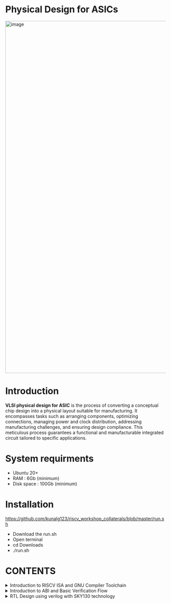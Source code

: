 # Physical Design for ASICs

<img width="1100" alt="image" src="https://github.com/vandhana01/pes_asic_class/assets/142392052/2e4c7a2d-b188-403d-9482-a8efac7ceada">



# Introduction
**VLSI physical design for ASIC** is the process of converting a conceptual chip design into a physical layout suitable for manufacturing. It encompasses tasks such as arranging components, optimizing connections, managing power and clock distribution, addressing manufacturing challenges, and ensuring design compliance. This meticulous process guarantees a functional and manufacturable integrated circuit tailored to specific applications.

# System requirments
- Ubuntu 20+
- RAM : 6Gb (minimum)
- Disk space : 100Gb (minimum)
  
# Installation
https://github.com/kunalg123/riscv_workshop_collaterals/blob/master/run.sh
- Download the run.sh
- Open terminal
- cd Downloads
- ./run.sh
  
# CONTENTS
<details>
<summary> Introduction to RISCV ISA and GNU Compiler Toolchain </summary>
<br>
	
[](https://github.com/vandhana01/pes_asic_class#links-for-easy-navigaton)
## DAY 1
**Introduction to RISCV ISA and GNU Compiler Toolchain**
+ Introduction to RISC-V Basic Keywords
  - [Introduction](#introduction)
  - [From Apps to Hardware](#from-apps-to-hardware)
  - [Detail Description of Course Content](#detail-description-of-course-content)

+ Labwork for RISC-V Toolchain
  - [C Program](#c-program)
  - [RISCV GCC Compiler and Dissemble](#riscv-gcc-compiler-and-dissemble)
  - [Spike Simulation and Debug](#spike-simulation-and-debug)

+ Integer Number Representation  
  - [64-bit Unsigned Numbers](#64-bit-unsigned-numbers)
  - [64-bit Signed Numbers](#64-bit-signed-numbers)
  - [Lab For Signed and Unsigned Numbers](#lab-for-signed-and-unsigned-numbers)


# DAY 1    
 
# Introduction to RISc-V Basic Keywords
## Introduction
RISC-V Architecture -> RTL -> Layout

## From Apps to Hardware
## Flow
+ Application Software 
+ System Software
  - Operating System
  - Complier
  - Assembler
+ Hardware
<img width="502" alt="image" src="https://github.com/vandhana01/pes_asic_class/assets/142392052/eb287951-3c15-4b47-b5fe-1f471c84fe14">

## Detail Description of Course Content
- Pseudo Instructions
- Base integer Instructions RV641
- Multiply extension RV64M
- Single and double precision floating point extension RV64F & RV64D
- Application binary interface (ABI)
- Memory allocation and stack pointer

# Labwork for RISC-V Toolchain
## C Program
- Text editor used : leafpad
- To install leafpad in ubuntu : `sudo snap install leafpad`

## C program for sum from 1 to N
`leafpad sum1ton.c` : creates a text file called sum1ton.c
``` c
#include<stdio.h>

int main(){
	int i, sum=0, n=10;
	for (i=1;i<=n; ++i) {
	sum +=i;
	}
	printf("Sum of numbers from 1 to %d is %d \n",n,sum);
	return 0;
}
```
Compile using gcc complier
`gcc sum1ton.c`
`./a.out`

<img width="502" alt="image" src="https://github.com/vandhana01/pes_asic_class/assets/142392052/bcec2cbb-9a78-441d-84d6-f341d2645825">

## RISCV GCC Compiler and Dissemble
Compile using RISC-V gcc complier
- using -O1 optimisation
```
riscv64-unknown-elf-gcc -O1 -mabi=lp64 -march=rv64i -o sum1ton.o sum1ton.c
riscv64-unknown-elf-objdump -d sum1ton.o
```
Number of instructions = 15
<img width="502" alt="image" src="https://github.com/vandhana01/pes_asic_class/assets/142392052/242d83e5-c7c4-47cf-aa04-2c3db3373bd2">
- using -Ofast optimisation
```
riscv64-unknown-elf-gcc -Ofast -mabi=lp64 -march=rv64i -o sum1ton.o sum1ton.c
riscv64-unknown-elf-objdump -d sum1ton.o
```
Number of instructions = 12
<img width="502" alt="image" src="https://github.com/vandhana01/pes_asic_class/assets/142392052/b772a095-3460-4396-aba4-5c86296b4c34">

`riscv64-unknown-elf-objdump -d sum1ton.o` : gives the disassembled (Assembly Language Programming )ALP code

## Spike Simulation and Debug
`spike pk sum1ton.o` : To Verify the simulations using RISC-V complier

<img width="502" alt="image" src="https://github.com/vandhana01/pes_asic_class/assets/142392052/cdf11383-ad59-47e8-8007-abc80cd560ce">

`spike -d pk sum1ton.c ` :To debug

<img width="502" alt="image" src="https://github.com/vandhana01/pes_asic_class/assets/142392052/99241fdb-3988-4a42-b9f5-853648bd595d">

# Integer Number Representation 
+ 8-bits -> byte, 4-bytes -> word, 2-words or 8-bytes -> doubleword
## 64-bit Unsigned Numbers
- A 64-bit unsigned number can represent non-negative integer values using 64 bits, with no sign bit to indicate whether the number is positive or negative.
- Range: [0, (2^n)-1 ]

## 64-bit Signed Numbers
- A 64-bit signed number can represent both positive and negative integer values using 64 bits. The first bit, often referred to as the "sign bit," indicates whether the number is positive or negative.
- Range : Positive : [0 , 2^(n-1)-1] Negative : [-1 to 2^(n-1)]

## Lab For Signed and Unsigned Numbers
+ C program that shows the maximum and minimum values of 64bit unsigned numbers
```c
#include <stdio.h>
#include <math.h>

int main(){
	unsigned long long int max = (unsigned long long int) (pow(2,64) -1);
	unsigned long long int min = (unsigned long long int) (pow(2,64) *(-1));
	printf("lowest number represented by unsigned 64-bit integer is %llu\n",min);
	printf("highest number represented by unsigned 64-bit integer is %llu\n",max);
	return 0;
}
```

<img width="502" alt="image" src="https://github.com/vandhana01/pes_asic_class/assets/142392052/f0c93d75-c326-42ec-b3de-e1290c23b192">

+ C program that shows the maximum and minimum values of 64bit signed numbers
  
```c
#include <stdio.h>
#include <math.h>

int main(){
	long long int max = (long long int) (pow(2,63) -1);
	long long int min = (long long int) (pow(2,63) *(-1));
	printf("lowest number represented by signed 64-bit integer is %lld\n",min);
	printf("highest number represented by signed 64-bit integer is %lld\n",max);
	return 0;
}
```

<img width="502" alt="image" src="https://github.com/vandhana01/pes_asic_class/assets/142392052/7fef9481-74ef-4fcb-8462-eb0a7dc40cd9">

</details>

<details>
<summary> Introduction to ABI and Basic Verification Flow </summary>
<br>

[](https://github.com/vandhana01/pes_asic_class#links-for-easy-navigation)
# DAY 2


## DAY 2 
**Introduction to ABI and Basic Verification Flow**
+ Application Binary Interface
  - [Introduction to ABI](#introduction-to-abi)
  - [Memory Allocation for Double Words](#memory-allocation-for-double-words)
  - [Load, add and store instructions](#load-add-and-store-instructions)
  - [32-Registers and their ABI Names](#32-registers-and-their-abi-names)

+ Labwork using ABI Function Calls
  - [Algorithm for C Program using ASM](#algorithm-for-c-program-using-asm)
  - [Review ASM Function Calls](#review-asm-function-calls)
  - [Simulate C Program using Function Call](#simulate-c-program-using-function-call)

# Application Binary Interface

## Introduction to ABI
+ Base Binary Instructions
  - Base integer instructions refer to the fundamental set of instructions that operate on integer data in a computer's instruction set architecture (ISA)
  - These are arithmetic, logical, Comparison, Data Movement, Control Flow performing operations
+ Application Binary Interface (ABI)
  - An Application Binary Interface (ABI) serves as a crucial bridge between the software and hardware components of a computer system.
  - ABIs enable software components to seamlessly communicate and collaborate, even across diverse programming languages, compilers, and hardware architectures.
<img width="600" alt="image" src="https://github.com/vandhana01/pes_asic_class/assets/142392052/e25eba01-5478-4113-b402-e96d3da1ba9d"> 

## Memory Allocation for Double Words
- RISC-V has **32** registers
  - 32 bits for RV32
  - 64 bits for RV64

- Memory addressing system
  - **Little-Endian** (Risc-V belongs to little-endian)
  - **Big-Endian**
  
<img width="650" alt="image" src="https://github.com/vandhana01/pes_asic_class/assets/142392052/76ab920b-3abd-4085-b1b7-96e40af4945b"> 

## Load, add and store instructions
Load, Add, and Store instructions are often used to manipulate data within a computer's memory and registers.
1. **Load Instructions:**
Load instructions are used to transfer data from memory to registers. They allow you to fetch data from a specified memory address and place it into a register for further processing.

Example `ld x6, 8(x5)`

In this Example
- `ld` is the load double-word instruction.
- `x6` is the destination register.
- `8(x5)` is the memory address pointed to by register `x5` (base address + offset).
2. **Store Instructions:**
Store instructions are used to write data from registers into memory.They store values from registers into memory addresses

Example `sd x8, 8(x9)`

In this Example
- `sd` is the store double-word instruction.
- `x8` is the source register.
- `8(x9)` is the memory address pointed to by register `x9` (base address + offset).
3. Add Instructions:
  Add instructions are used to perform addition operations on registers. They add the values of two source registers and store the result in a destination register.

Example `add x9, x10, x11`

In this Example
- `add` is the add instruction.
- `x9` is the destination register.
- `x10` and `x11` are the source registers.

<img width="750" alt="image" src="https://github.com/vandhana01/pes_asic_class/assets/142392052/9df00634-f508-4c5f-9e55-86d4bf03be9f"> 

## 32-Registers and their ABI Names
The ABI names provide meaningful and consistent labels to the registers, which simplifies understanding their roles in function calls, data manipulation, and other operations.

<img width="350" alt="image" src="https://github.com/vandhana01/pes_asic_class/assets/142392052/320a926d-6867-4803-bb13-4abcecbe1467"> 

# Labwork using ABI Function Calls
## Algorithm for C Program using ASM
- This allows you to take advantage of assembly language's low-level control and optimizations while still benefiting from C's higher-level constructs.
- When you call an assembly function from your C code, the C calling convention is followed, including pushing arguments onto the stack or passing them in registers as required.
- The program executes the assembly function, following the assembly instructions you've provided.

## Review ASM Function Calls
- C code and assembly code are written in separate files
- Declaring assembly functions with appropriate signatures that match the calling conventions of your platform in assembly file
 
**C Program**
  
  `1to9custom.c`
  
  ``` c
  #include <stdio.h>
  
  extern int load(int x, int y);
  
  int main()
  {
    int result = 0;
    int count = 9;
    result = load(0x0, count+1);
    printf("Sum of numbers from 1 to 9 is %d\n", result);
  }
  ```
**Asseembly File**

`load.s`

``` s
.section .text
.global load
.type load, @function

load:

add a4, a0, zero
add a2, a0, a1
add a3, a0, zero

loop:

add a4, a3, a4
addi a3, a3, 1
blt a3, a2, loop
add a0, a4, zero
ret
```
## Simulate C Program using Function Call

Compile and execute the files 

<img width="550" alt="image" src="https://github.com/vandhana01/pes_asic_class/assets/142392052/87bb8d8a-1ce6-4631-8fcf-65116d2e32f7"> 

Disassemble the code 

<img width="550" alt="image" src="https://github.com/vandhana01/pes_asic_class/assets/142392052/038da5c5-6402-4e90-825c-9c8548353a95">


## Lab to Run C-Program on RISCV-CPU

```
git clone https://github.com/kunalg123/riscv_workshop_collaterals.git
```

```
cd riscv_workshop_collaterals
```

<img width="550" alt="image" src="https://github.com/vandhana01/pes_asic_class/assets/142392052/2904e4cc-c126-4e06-9b12-4a04ca31ab88">


```
ls -ltr
```

```
cd labs
```

```
ls -ltr
```

```
chmod 777 rv32im.sh
```

```
./rv32im.sh
```

<img width="550" alt="image" src="https://github.com/vandhana01/pes_asic_class/assets/142392052/3c9bb5d2-0247-436e-a666-c45148e03752">

</details>

<details>
<summary> RTL Design using verilog with SKY130 technology </summary>
<br>

[](https://github.com/vandhana01/pes_asic_class#links-for-easy-navigaton)
## Day 1
<details>
<summary> Introduction to Verilog RTL design and Synthesis</summary>
<br>
	
[](https://github.com/vandhana01/pes_asic_class#links-for-easy-navigaton)



<details>
<summary> Introduction to open-source simulator iverilog </summary>
<br>
	
[](https://github.com/vandhana01/pes_asic_class#links-for-easy-navigaton)

## Introduction to open-source simulator iverilog
**Introduction to iverilog design test bench**

- **Simulator**
  + Simulators create virtual models of systems, enabling analysis and testing of behaviors without real-world implementation
  + Simulators is the tool used for simulating the design
  + The simulator runs the model using the provided inputs. It calculates the system's behavior over time and produces output data upon change in input (if no change to the input, no change to the output)
  + **iverilog** is the tool used here
     + Icarus Verilog (iverilog) is an open-source simulator for hardware description languages like Verilog, enabling design, simulation, and testing of digital circuits
     + It's used to model and validate digital systems before physical implementation

<img width="550" alt="image" src="https://github.com/vandhana01/pes_asic_class/assets/142392052/a1fe7cb8-41e6-423c-a986-b4f2fd1308f6">

- **Design**
  + Design is the actual verilog code or set of verilog codes which has the intended functionality to meet with the required specifications
  
- **TestBench**
  + It involves creating a set of test cases and stimuli to apply to the design and then comparing the design's outputs with expected results.
  + Test benches are written using hardware description languages like Verilog or VHDL
  + This verification process is crucial for building reliable and bug-free digital systems
  
<img width="550" alt="image" src="https://github.com/vandhana01/pes_asic_class/assets/142392052/3c3fd20b-e3bb-4c9f-b3b7-41593c3356ea">  

</details>


<details>
<summary> Labs using iverilog and gtkwave </summary>
<br>
	
[](https://github.com/vandhana01/pes_asic_class#links-for-easy-navigaton)


## Labs using iverilog and gtkwave

**Icarus Verilog** simulates the design and generates simulation output files, and **GTKWave** then allows you to visually inspect and analyze the simulation results in waveform format

- [Introduction to lab (Lab1)](#introduction-to-lab-lab1)
- [iverilog GTKwave Part-1 (Lab2)](#iverilog-gtkwave-part-1-lab2)
- [iverilog GTKwave Part-2 (Lab2)](#iverilog-gtkwave-part-2-lab2)

## Introduction to lab (Lab1)
- Environment setup !!!
+ create a directory ` mkdir vsd `
+ change directory ` cd vsd `
+ Git clonning ` git clone https://github.com/kunalg123/sky130RTLDesignAndSynthesisWorkshop.git`
   + `sky130RTLDesignAndSynthesisWorkshop` folder will be created

<img width="550" alt="image" src="https://github.com/vandhana01/pes_asic_class/assets/142392052/5eeabad8-63c7-4a6a-aaa9-5b1bd4b10139"> 

## iverilog GTKwave Part-1 (Lab2)
+ ` cd vsd/sky130RTLDesignAndSynthesisWorkshop/verilog_files
    + loads verilog source files and associated testbench files into iverilog simulator
    + verilog_files : this folder contains all design files
+ `iverilog good_mux.v tb_good_mux.v` loads mux into the simulator
+ output file `a.out` will be created
+ Execute a.out `./a.out` to dump the vcd file (output of simulator)
+ To load vcd file into simulator ` gtkwave tb_good_mux.vcd`
  
<img width="550" alt="image" src="https://github.com/vandhana01/pes_asic_class/assets/142392052/c6d25681-de8d-449c-a270-bfd454f15e4a"> 

## iverilog GTKwave Part-2 (Lab2)
`gvim tb_good_mux.v -o good_mux.v` to view the files


**good_mux.v**

``` v
module good_mux (input i0 , input i1 , input sel , output reg y);
always @ (*)
begin
	if(sel)
		y <= i1;
	else 
		y <= i0;
end
endmodule
```
**tb_good_mux.v**

``` v
timescale 1ns / 1ps
module tb_good_mux;
	// Inputs
	reg i0,i1,sel;
	// Outputs
	wire y;

        // Instantiate the Unit Under Test (UUT)
	good_mux uut (
		.sel(sel),
		.i0(i0),
		.i1(i1),
		.y(y)
	);

	initial begin
	$dumpfile("tb_good_mux.vcd");
	$dumpvars(0,tb_good_mux);
	// Initialize Inputs
	sel = 0;
	i0 = 0;
	i1 = 0;
	#300 $finish;
	end

always #75 sel = ~sel;
always #10 i0 = ~i0;
always #55 i1 = ~i1;
endmodule
```

    

</details>


<details>
<summary> Introduction to Yosys and Logic synthesis </summary>
<br>
	
[](https://github.com/vandhana01/pes_asic_class#links-for-easy-navigaton)


## Introduction to Yosys and Logic synthesis

- [Introduction to Yosys](#introduction-to-yosys)
- [Introduction to Logic synthesis)](#introduction-to-logic-synthesis)


## Introduction to Yosys
- **Synthesizer**
   + Synthesizeris a tool used for converting the RTL to netlist
   + **Yosys** is the synthesizer used in the course
      + Yosys is an open-source synthesis tool that translates hardware description language (HDL) code into gate-level netlists, optimizing designs for efficient hardware implementation.
- **Netlist**
  + Netlist is the representation of the design in the form of standard cells in the .lib
  + Design and .lib files are fed to the synthesizer to get a netlist file
 
<img width="550" alt="image" src="https://github.com/vandhana01/pes_asic_class/assets/142392052/56f8289c-4737-481e-9bb3-2b86f38a6902"> 

+ Commands used to perform synthesis:
  - To read the design :  `read_verilog` 
  - To read the .lib file : `read_liberty` 
  - To write out the netlist file : `write_verilog` 
 
- Verify the synthesis
 
<img width="550" alt="image" src="https://github.com/vandhana01/pes_asic_class/assets/142392052/63bd1f15-ec42-47e3-b2d6-e76ee3ebe6d9"> 

   - The output on the simulator must be same as the output observed during RTL simulation.
   - Same RTL testbench can be used because the primary inputs and primary outputs remain same between the RTL design and synthesised netlist.

## Introduction to Logic synthesis

- **RTL design**
  + Behavioral representation of the required specification
  + RTL (Register-Transfer Level) forms a bridge between behavioral descriptions and gate-level implementation.

- **Synthesis**
  + RTL to gate level translation
  + The design is coverted into dates and the connections are made between the gates
  + This is given out as a file called netlist
    
<img width="350" alt="image" src="https://github.com/vandhana01/pes_asic_class/assets/142392052/dd91792a-9e4b-4c6e-ac62-55cd19486580)"> 

- **.lib**
   + Collection of logical modules
   + Includes basic logic gates like AND, OR, NOT, etc
   + Different flavors of same gate , **WHY ??**
       + These variations are designed to accommodate specific design requirements, process technologies, and performance goals
       + Clock frquency should be high, Hence time period of the clock should be  as low as possible
         
<img width="550" alt="image" src="https://github.com/vandhana01/pes_asic_class/assets/142392052/5030de94-2f5a-4ea4-952d-2d3ffb04c9f5"> 

- What is maximum clock rate ? tclk ?
	+ Propogation delay of Flop A
	+ Propogational delay of combinational circuit
	+ Time before clock edge, setup time
- So we need cells that work fast to make Tcombi samall
- Are faster cells sufficient ??
   + NO
- Why do we need slow cells ?
  
<img width="150" alt="image" src="https://github.com/vandhana01/pes_asic_class/assets/142392052/2c4cf856-de06-4d1d-96e3-c7f072b448f2"> 

   + To ensure that there are no "HOLD" issues at DFF_B, we need slow cells
   + Hence we need cells that work fast to meet the required performance and we need cells that work slow to meet HOLD
   **Hence the collection forms the .lib!!!**
     
**Faster cells vs Slower cells**
- Load in degital circuit -> Capacitance
- Faster the charging/discharging of capacitance -> Lesser the cell delay
    + To charge/discharge the capacitance fast, we need transistors capable of sourcing more current ( Wide Transistors)
    + Wider transistors -> Low Delay -> More area and power as well
    + Narrow transistors -> More Delay -> Less area and power
-Faster cells come at the penalty of area and power

**Selction of cells**
Synthesizer should be guided to select the flavour of cells that is optimum for the implementation of logic circuit. Guidance offered -> "Constaints"


<img width="550" alt="image" src="https://github.com/vandhana01/pes_asic_class/assets/142392052/b4119c84-db5f-4751-acfd-72c81fe4b3d6">

 </details>

 
<details>
<summary> Labs using Yosys and Sky130 PDKs</summary>
<br>
	
[](https://github.com/vandhana01/pes_asic_class#links-for-easy-navigaton)
## Labs using Yosys and Sky130 PDKs 
-[Yosys good mux (Lab3)](#yosys-good-mux-lab3)

 The SkyWater Technology Foundry's **SKY130 Process Design Kit (PDK)** is a collection of files, data, and models that enable the design and layout of integrated circuits using the SkyWater 130 nm technology node. PDKs provide designers with the necessary tools and information to create, simulate, and verify custom and digital designs that can be manufactured using the specific technology offered by the foundry. 
 
## Yosys good mux (Lab3)
- To invoke the Yosys : `yosys`

<img width="550" alt="image" src="https://github.com/vandhana01/pes_asic_class/assets/142392052/eaa3287e-b5b6-4597-b29a-d8651c4839f6">

- To read the library : ` read_liberty -lib ../lib/sky130_fd_sc_hd__tt_025C_1v80.lib`
- To read the design : `read_verilog good_mux.v`

<img width="550" alt="image" src="https://github.com/vandhana01/pes_asic_class/assets/142392052/3953ff06-69ed-48b0-a966-39ff5fa2b560">

- To synthesis the mosule : `synth -top good_mux`
  
<img width="550" alt="image" src="https://github.com/vandhana01/pes_asic_class/assets/142392052/6309e60b-1c8c-467b-ad52-e550bc305daf">

- To generate the netlist : `abc -liberty ../lib/sky130_fd_sc_hd__tt_025C_1v80.lib`

<img width="550" alt="image" src="https://github.com/vandhana01/pes_asic_class/assets/142392052/c948cd72-9e64-4bd9-a102-4f98112eab3b">

- To see the logic it has realised `show`
  
<img width="550" alt="image" src="https://github.com/vandhana01/pes_asic_class/assets/142392052/30e2335a-7f17-4eef-b203-804640eb62d5">

- To write the netlist : 'write_verilog good_mux_netlist.v`
- ` !gvim good_mux_netlist.v`
-  To view a simplified code : ` write_verilog -noattr good_mux_netlist.v`
-  `!gvim good_mux_netlist.v`
  
</details>
</details>  

## Day 2
<details>
<summary> Timing libs, hierarchical vs flat synthesis and efficient flop coding styles</summary>
<br>
	
[](https://github.com/vandhana01/pes_asic_class#links-for-easy-navigaton)

<details>
<summary> Introduction to timing.libs </summary>
<br>
	
[](https://github.com/vandhana01/pes_asic_class#links-for-easy-navigaton)

## Introduction to timing.libs (Lab4)
**Introduction to dot Lib**
+ To view the contents in the .lib
`gvim ../lib/sky130_fd_sc_hd__tt_025C_1v80.lib`


<img width="550" alt="image" src="https://github.com/vandhana01/pes_asic_class/assets/142392052/bcdd2944-4944-499b-99c8-9400c084a9b2">


- To have a pleasant color : `:syn off` (syntax off)
    - NOTE: Don't edit this file
- **sky130** : Name of the library
- **tt**     : Typical process
- **025C**   : Temperature variation
- **P V T**  : Operating conditions (Process Voltage Temperature)
    - Together determines how the silicon works
- **1v80**   : Voltage levels variation

<img width="550" alt="image" src="https://github.com/vandhana01/pes_asic_class/assets/142392052/f49ac9c0-7677-40e3-9456-46bd9c75c756">

- Displays the units of parameters
- Contains area and power consumpution
- .lib is a Bucket of all the standard cells
  
<img width="550" alt="image" src="https://github.com/vandhana01/pes_asic_class/assets/142392052/267ed2ae-d9e9-49dc-9039-7c02215dfb99">


- To enable line number `:se nu`
- To view all the cells `:g//`
- To view any instance `:/instance`
- Can compare and analyse the parameters

<img width="550" alt="image" src="https://github.com/vandhana01/pes_asic_class/assets/142392052/47cabe0a-eee7-40e9-9357-b1871e47fa46">


 </details>     


<details>
<summary> Hierarchical vs Flat synthesis </summary>
<br>
	
[](https://github.com/vandhana01/pes_asic_class#links-for-easy-navigaton)
## Hierarchical vs Flat synthesis (Lab5)

## Hierarchical Synthesis
**Hierarchical synthesis involves breaking down a complex design into smaller modules for separate synthesis and integration. This approach enhances modularity, enables parallel development, and simplifies verification, making it ideal for large designs.**

- File used : 'multiple_modules.v`
- To view : `cd vsd/sky130RTLDesignAndSynthesisWorkshop/verilog_files`
- and `gvim multiple_modules.v`

<img width="550" alt="image" src="https://github.com/vandhana01/pes_asic_class/assets/142392052/d6816017-c0f4-48e9-8c92-1bf8c99ddeb6">


- It contains 2 submodules : `sub_module1` -> AND gate and `sub_module2`->OR gate
- `mutiple_module` instantiates them as `u1` and `u2` respectively
  
+  Frist Launch Yosys     : `yosys`
+  Read the library file  : `read_liberty -lib ../lib/sky130_fd_sc_hd__tt_025C_1v80.lib`
+  Read the verilog file  : `read_verilog multiple_modules.v`
+  To set it as top module: `synth -top multiple_modules`

<img width="550" alt="image" src="https://github.com/vandhana01/pes_asic_class/assets/142392052/cc297050-dc6e-4469-90d8-3ac600194370">

<img width="550" alt="image" src="https://github.com/vandhana01/pes_asic_class/assets/142392052/a9495611-658d-489f-bf39-b9e6546a524e">


+  `abc -liberty ../lib/sky130_fd_sc_hd__tt_025C_1v80.lib`
+ To view the netlist    :`show multiple_modules`
  
<img width="550" alt="image" src="https://github.com/vandhana01/pes_asic_class/assets/142392052/8740c0be-8439-4b75-9c4f-a81cc0a8a26c">

+ `sub_module1` and `sub_module2` are shown instead of AND gate and OR gate.
+ To view : `write_verilog -noattr multiple_modules_hier.v`
+ `!gvim multiple_modules_hier.v`

<img width="550" alt="image" src="https://github.com/vandhana01/pes_asic_class/assets/142392052/fd066807-4c8b-4bc6-95fb-6b8976185214">

<img width="550" alt="image" src="https://github.com/vandhana01/pes_asic_class/assets/142392052/e1c470a9-0747-4c7d-a4ca-47f405231908">



## Flat Synthesis
**Flat synthesis treats the entire design as a single unit, synthesizing it as one entity. While simpler for smaller designs, it can become unwieldy for larger projects, leading to longer synthesis times and reduced reusability of modules.**

+  Launch  : `yosys`
+  Read the library file :   `read_liberty -lib ../lib/sky130_fd_sc_hd__tt_025C_1v80.lib`
+  Read the verilog file : ` read_verilog multiple_modules.v`
+  To set it as top module: `synth -top multiple_modules` 
+  `abc -liberty ../lib/sky130_fd_sc_hd__tt_025C_1v80.lib`
+ `flatten` to write out a flattened netlist
+ `show` to view the netlist

<img width="550" alt="image" src="https://github.com/vandhana01/pes_asic_class/assets/142392052/7dffcc47-5ed6-40d6-b48e-08d156f95f34">

+ `write_verilog -noattr multiple_modules_flat.v`
+ `!gvim multiple_modules_flat.v`

<img width="550" alt="image" src="https://github.com/vandhana01/pes_asic_class/assets/142392052/1e708f33-455c-40bf-a7d0-710e6ac6b174">

**Why sub module level synthesis**
- U seful when we have multiple instances of same module
- Divide and Conquer
- Helpful when circuits are massive
-`synth -top module_name` controls which module to synthesis
 </details>     


<details>
<summary>Various Flop Coding Styles and optimization</summary>
<br>
	
[](https://github.com/vandhana01/pes_asic_class#links-for-easy-navigaton)
   
## Various Flop Coding Styles and optimization
- [Why flops and Flop coding styles](#why-flops-and-flop-coding-styles)
- [Lab flop synthesis simulations](#lab-flop-synthesis-simulations)
- [Interesting Optimisations](#interesting-optimisations)
  
## Why flops and Flop coding styles
**What are flops??**
- Flip-flops, often referred to as "flops," are fundamental building blocks in digital circuits
- Flip-flops are fundamental to sequential logic circuits and play a vital role in memory storage and synchronization of signals with clock edges.
-  Flip-flops are used to store state information in sequential circuits, enabling the creation of memory elements, registers, and other essential components in digital designs.
 
**Why flops??**
- In a combinational circuit, when a input is given to a flop, output changes after the propagation delay
- Output glitches occur due to this propagation delay
- **Glitch** occurs when the intermediate signals reach the next set of gates while they are still transitioning. This can lead to temporary, unwanted changes in the output until all paths stabilize and reach a consistent logic state
- More the number of combinational circuit, more the glitches (output will never settle down)
- To avoid this we want a element to store that value, that is **flop**
- Basically Flops are like storage elements present between the combinational circuits
- output of the flop will change only at the edge of the clock ,therefore even if the input is changing output will be stable
- Hence aviods the transfer of gitch to the subsequent combinational circuits
- Controls pin called **Reset** and **set** are used to initialize the flop
- They can be synchronous or asynchronous

## D Flip-Flop with Asynchronous and synchronous Reset

- asynchronous->irrespective of clock
- synchronous->with respecte to clock
- when both asynchronous and synchronous reset is present, should take care of race
  
  - `cd vsd/sky130RTLDesignAndSynthesisWorkshop/verilog_files`
  - `gvim dff_asyncres_syncres.v`
  
<img width="550" alt="image" src="https://github.com/vandhana01/pes_asic_class/assets/142392052/b61d78a3-36c0-44d5-83ce-1fc0460c0259">

- **Simulation**
- CODE
   - `cd vsd/sky130RTLDesignAndSynthesisWorkshop/verilog_files`
   - `iverilog dff_asyncres_syncres.v tb_dff_asyncres_syncres.v`
   - `./a.out`
   - `gtkwave tb_dff_asyncres_syncres.vcd`
     
- OUTPUT

<img width="550" alt="image" src="https://github.com/vandhana01/pes_asic_class/assets/142392052/9af4f145-6e3c-41c1-be66-91236c6726c7">


## Lab flop synthesis simulations

## D Flip-Flop with Asynchronous Reset
- When the asynchronous reset input is asserted (set to 1), the flip-flop's output is immediately forced to 0, regardless of the clock signal's state.
- When the clock rises from 0 to 1, the flip-flop samples the value at its Data (D) input and updates its stored state accordingly.

  - `cd vsd/sky130RTLDesignAndSynthesisWorkshop/verilog_files`
  - `gvim dff_asyncres.v`
  
<img width="550" alt="image" src="https://github.com/vandhana01/pes_asic_class/assets/142392052/8040e97b-d2f0-4074-b749-b7ccb41b1e96">

- **Simulation**
- CODE
   - `cd vsd/sky130RTLDesignAndSynthesisWorkshop/verilog_files`
   - `iverilog dff_asyncres.v tb_dff_asyncres.v`
   - `./a.out`
   - `gtkwave tb_dff_asyncres.vcd`
     
- OUTPUT
<img width="550" alt="image" src="https://github.com/vandhana01/pes_asic_class/assets/142392052/7f27ad28-faf1-4cee-8e52-0c969dc71aa6">

- **Synthesis**
- CODE
   - `cd vsd/sky130RTLDesignAndSynthesisWorkshop/verilog_files`
   - `yosys`
   - `read_liberty -lib ../lib/sky130_fd_sc_hd__tt_025C_1v80.lib`
   - `read_verilog dff_asyncres.v`
   - `synth -top dff_asyncres`
   - `dfflibmap -liberty ../lib/sky130_fd_sc_hd__tt_025C_1v80.lib`
   - `abc -liberty ../lib/sky130_fd_sc_hd__tt_025C_1v80.lib`
   - `show`

<img width="550" alt="image" src="https://github.com/vandhana01/pes_asic_class/assets/142392052/febe071c-9064-4fa9-8b30-791b20d73ab8">


## D Flip_Flop with Asynchronous Set
- When the clock rises from 0 to 1, the flip-flop samples the value at its Data (D) input and updates its stored state accordingly.
- When the asynchronous set input (S) is asserted (set to 1), the flip-flop's output (Q) is immediately forced to 1, regardless of the clock signal's state.

  - `cd vsd/sky130RTLDesignAndSynthesisWorkshop/verilog_files`
  - `gvim dff_async_set.v`
  
<img width="550" alt="image" src="https://github.com/vandhana01/pes_asic_class/assets/142392052/46903c4d-d823-4728-addd-b529b8e5d204">

- **Simulation**
- CODE
   - `cd vsd/sky130RTLDesignAndSynthesisWorkshop/verilog_files`
   - `iverilog dff_async_set.v tb_dff_async_set.v`
   - `./a.out`
   - `gtkwave tb_dff_async_set.vcd`
     
- OUTPUT
<img width="550" alt="image" src="https://github.com/vandhana01/pes_asic_class/assets/142392052/a6b5ce19-5000-4ba3-9417-2daffcb40554">

- **Synthesis**
- CODE
   - `cd vsd/sky130RTLDesignAndSynthesisWorkshop/verilog_files`
   - `yosys`
   - `read_liberty -lib ../lib/sky130_fd_sc_hd__tt_025C_1v80.lib`
   - `read_verilog dff_async_set.v`
   - `synth -top dff_async_set`
   - `dfflibmap -liberty ../lib/sky130_fd_sc_hd__tt_025C_1v80.lib`
   - `abc -liberty ../lib/sky130_fd_sc_hd__tt_025C_1v80.lib`
   - `show`

<img width="550" alt="image" src="https://github.com/vandhana01/pes_asic_class/assets/142392052/ceb182bc-e9b3-4117-a70f-79d3473b0edc">

## D Flip-Flop with Synchronous Reset 
- When the clock rises from 0 to 1, the flip-flop samples the value at its Data (D) input and updates its stored state accordingly.
- The synchronous reset input (R) allows you to reset the flip-flop's stored state when the clock rises. If the reset input (R) is asserted (set to 1) simultaneously with a rising clock edge, the flip-flop's output (Q) is forced to the reset state (typically 0).

- `cd vsd/sky130RTLDesignAndSynthesisWorkshop/verilog_files`
- `gvim dff_syncres.v`
  
<img width="550" alt="image" src="https://github.com/vandhana01/pes_asic_class/assets/142392052/81efabae-3eff-4e71-b1ca-c4e11f69d096">

- **Simulation**
- CODE
   - `cd vsd/sky130RTLDesignAndSynthesisWorkshop/verilog_files`
   - `iverilog dff_syncres.v tb_dff_syncres.v`
   - `./a.out`
   - `gtkwave tb_dff_syncres.vcd`
     
- OUTPUT
<img width="550" alt="image" src="https://github.com/vandhana01/pes_asic_class/assets/142392052/eb72d454-0ed6-44de-aa3b-afb742966611">

- **Synthesis**
- CODE
   - `cd vsd/sky130RTLDesignAndSynthesisWorkshop/verilog_files`
   - `yosys`
   - `read_liberty -lib ../lib/sky130_fd_sc_hd__tt_025C_1v80.lib`
   - `read_verilog dff_syncres.v`
   - `synth -top dff_syncres`
   - `dfflibmap -liberty ../lib/sky130_fd_sc_hd__tt_025C_1v80.lib `
   - `abc -liberty ../lib/sky130_fd_sc_hd__tt_025C_1v80.lib`
   - `show`

<img width="550" alt="image" src="https://github.com/vandhana01/pes_asic_class/assets/142392052/7f07809f-825b-4185-864d-75c9ed1de71e">


## Interesting Optimisations
- To look at the RTL code
	- `cd vsd/sky130RTLDesignAndSynthesisWorkshop/verilog_files`
	- `gvim mult_2.v`
  
<img width="550" alt="image" src="https://github.com/vandhana01/pes_asic_class/assets/142392052/b5417497-2bdc-4727-a27d-a7e4f45fc286">

- Here input **a** is 3-bit , output **y** is 4-bit and relation is **y=2*a**
- observation
	- A Number **a** multiplied by 2 is a number appended by 0 **{a,0}**
 	- No extra hardware is required for multiplying a number with 2 or powers of 2
    	- ground the LSB , interconnect other bits in order

- Lets see what we get when we synthesis
- CODE
   - `cd vsd/sky130RTLDesignAndSynthesisWorkshop/verilog_files`
   - `yosys`
   - `read_liberty -lib ../lib/sky130_fd_sc_hd__tt_025C_1v80.lib`
   - `read_verilog mult_2.v`
   - `synth -top mul2`
   - `abc -liberty ../lib/sky130_fd_sc_hd__tt_025C_1v80.lib`
   - `show`
  
<img width="550" alt="image" src="https://github.com/vandhana01/pes_asic_class/assets/142392052/fbd7454f-fee3-462d-9c73-5c21df1a9aa1">

- **netlist**
    - `write_verilog -noattr mul2_netlist.v`
    - `!gvim mul2_netlist.v`

<img width="550" alt="image" src="https://github.com/vandhana01/pes_asic_class/assets/142392052/bbcc5f98-1592-467e-b251-8748a8386b04">

- Another special case
   - Here input **a** is 3-bit , output **y** is 6-bit and relation is **y=9*a**
- To look at the RTL code
	- `cd vsd/sky130RTLDesignAndSynthesisWorkshop/verilog_files`
	- `gvim mult_8.v`
   
<img width="550" alt="image" src="https://github.com/vandhana01/pes_asic_class/assets/142392052/a595cde8-95c0-4563-ba6e-07559c2120ba">

- Lets see what we get when we synthesis
- CODE
   - `cd vsd/sky130RTLDesignAndSynthesisWorkshop/verilog_files`
   - `yosys`
   - `read_liberty -lib ../lib/sky130_fd_sc_hd__tt_025C_1v80.lib`
   - `read_verilog mult_8.v`
   - `synth -top mult8`
   - `abc -liberty ../lib/sky130_fd_sc_hd__tt_025C_1v80.lib`
   - `show`
  
<img width="550" alt="image" src="https://github.com/vandhana01/pes_asic_class/assets/142392052/218caf9a-2e48-4039-9ad3-524cae3f1efd">

- **netlist**
    - `write_verilog -noattr mul8_netlist.v`
    - `!gvim mult8_netlist.v`

<img width="550" alt="image" src="https://github.com/vandhana01/pes_asic_class/assets/142392052/fd91fb9e-3da0-4fb4-987d-af40b1ccda6f">
   
</details> 
</details>   

## Day 3
<details>
<summary> Combinational and sequential optmizations </summary>
<br>
	
[](https://github.com/vandhana01/pes_asic_class#links-for-easy-navigaton)


<details>
<summary> Introduction to optimisations</summary>
<br>
	
[](https://github.com/vandhana01/pes_asic_class#links-for-easy-navigaton)
## Introduction to Logic optimisations

**Combinational Logic optimisations**
- **Combinational logic??** refers to a type of digital logic design where the output is solely determined by the current input values, and there are no memory elements involved. Examples of combinational circuits include adders, multiplexers, demultiplexers, comparators, and more.
- Squeezing the logic to get the most optimised design (Area and power savings)

**Optimisation techniques**
- **Constant Propogation** (Direct Optimisation)
	- dentify signals that are derived from constant inputs or other signals with constant values.
	- Replace these signals with their constant values throughout the logic.
	- Update downstream logic accordingly, simplifying the circuit.
	- This optimization eliminates unnecessary logic and reduces gate count, improving circuit efficiency and performance.
- **Boolean logic optimization** (using K-map or Quine McKluskey)
	- Apply Boolean algebra rules to simplify logic expressions, using techniques like factorization, distribution, and absorption.
   	-  Use Karnaugh Maps (K-Maps) to identify patterns and group terms for simplification.
        - Eliminate redundant terms and simplify expressions further.
	- This optimization reduces the number of gates, improves circuit performance, and enhances overall efficiency.

**Sequential Logic Optimizations**
- **Sequential Logic??** is a fundamental concept in digital circuit design that involves elements capable of storing information (memory elements like flip-flops and latches) and producing outputs based not only on current inputs but also on past inputs and internal states.It forms the basis for many digital devices, including microcontrollers, processors, and communication systems.
- Designers must carefully evaluate the trade-offs between speed, power, and complexity to create effective and optimized sequential logic designs.

**Optimisation techniques**
- Basic
   - **Sequential constant propagation**
	- Sequential constant propagation is an optimization technique that involves identifying and replacing intermediate signals within a sequential circuit with their constant values. This technique aims to eliminate unnecessary calculations and logic, reducing the complexity of the circuit.
- Advanced
   - **State optimization**
     	- State optimization focuses on reducing the number of states in a finite state machine (FSM) or reducing the complexity of state transitions. By eliminating redundant or unreachable states and simplifying the transition logic, designers can create more efficient and streamlined state machines.
   - **Retiming**
     	- Retiming is a technique used to balance the delay of a sequential circuit by moving flip-flops within the design. By strategically relocating flip-flops along the critical path, designers can minimize propagation delays and improve the overall performance of the circuit.
   - **Sequential logic cloning** (Floor Plan Aware Synthesis)
	- Sequential logic cloning involves duplicating a portion of a sequential circuit to optimize its performance. This technique is particularly useful for critical paths where excessive delays are present. By replicating a section of the circuit and introducing additional registers, designers can reduce the delay along the path.
   
</details> 
<details>
<summary> Combinational logic optimizations </summary>
<br>
	
[](https://github.com/vandhana01/pes_asic_class#links-for-easy-navigaton)
## Combinational logic optimizations (Lab6)
- [opt_check](#opt_check)
- [opt_check2](#opt_check2)
- [opt_check3](#opt_check3)
- [opt_check4](#opt_check4)
- [multiple_module_opt](#multiple_module_opt)
  
## opt_check
- To look at the RTL code
	- `cd vsd/sky130RTLDesignAndSynthesisWorkshop/verilog_files`
	- `gvim opt_check.v`
  
<img width="550" alt="image" src="https://github.com/vandhana01/pes_asic_class/assets/142392052/43a315f8-0d96-4b05-adb1-a1e5c980fed8">

- synthesis
- CODE
   - `cd vsd/sky130RTLDesignAndSynthesisWorkshop/verilog_files`
   - `yosys`
   - `read_liberty -lib ../lib/sky130_fd_sc_hd__tt_025C_1v80.lib`
   - `read_verilog opt_check.v`
   - `synth -top opt_check`
   - `opt_clean -purge` : For constant Propogation optimisation
   - `abc -liberty ../lib/sky130_fd_sc_hd__tt_025C_1v80.lib`
   - `show`
  
<img width="550" alt="image" src="https://github.com/vandhana01/pes_asic_class/assets/142392052/0e1358d8-9657-4de5-b107-4db795b9a916">

<img width="550" alt="image" src="https://github.com/vandhana01/pes_asic_class/assets/142392052/6b2571dc-e221-4981-b0ae-5770489b55e5">

## opt_check2
- To look at the RTL code
	- `cd vsd/sky130RTLDesignAndSynthesisWorkshop/verilog_files`
	- `gvim opt_check2.v`
  
<img width="550" alt="image" src="https://github.com/vandhana01/pes_asic_class/assets/142392052/b2592f4e-ef1a-4568-8303-5e7e5aa62700">

- synthesis
- CODE
   - `cd vsd/sky130RTLDesignAndSynthesisWorkshop/verilog_files`
   - `yosys`
   - `read_liberty -lib ../lib/sky130_fd_sc_hd__tt_025C_1v80.lib`
   - `read_verilog opt_check2.v`
   - `synth -top opt_check2`
   - `opt_clean -purge` 
   - `abc -liberty ../lib/sky130_fd_sc_hd__tt_025C_1v80.lib`
   - `show`
  
<img width="550" alt="image" src="https://github.com/vandhana01/pes_asic_class/assets/142392052/5f309b47-7665-4508-b927-4080c6190296">

<img width="550" alt="image" src="https://github.com/vandhana01/pes_asic_class/assets/142392052/f5c93b1d-3003-4516-a4f6-6ccf9f841d26">


## opt_check3
- To look at the RTL code
	- `cd vsd/sky130RTLDesignAndSynthesisWorkshop/verilog_files`
	- `gvim opt_check3.v`
  
<img width="550" alt="image" src="https://github.com/vandhana01/pes_asic_class/assets/142392052/f62eeed3-3728-4307-9219-06ff4e7ad148">

- synthesis
- CODE
   - `cd vsd/sky130RTLDesignAndSynthesisWorkshop/verilog_files`
   - `yosys`
   - `read_liberty -lib ../lib/sky130_fd_sc_hd__tt_025C_1v80.lib`
   - `read_verilog opt_check3.v`
   - `synth -top opt_check3`
   - `opt_clean -purge`
   - `abc -liberty ../lib/sky130_fd_sc_hd__tt_025C_1v80.lib`
   - `show`
  
<img width="550" alt="image" src="https://github.com/vandhana01/pes_asic_class/assets/142392052/af41291a-96e0-41a7-ac5b-a9f9957af8a2">

<img width="550" alt="image" src="https://github.com/vandhana01/pes_asic_class/assets/142392052/b0fc25c4-ad70-4f55-a896-9bc94c20423b">


## opt_check4
- To look at the RTL code
	- `cd vsd/sky130RTLDesignAndSynthesisWorkshop/verilog_files`
	- `gvim opt_check4.v`
  
<img width="550" alt="image" src="https://github.com/vandhana01/pes_asic_class/assets/142392052/4b08507e-1687-42a8-9b30-7e47c5860378">

- synthesis
- CODE
   - `cd vsd/sky130RTLDesignAndSynthesisWorkshop/verilog_files`
   - `yosys`
   - `read_liberty -lib ../lib/sky130_fd_sc_hd__tt_025C_1v80.lib`
   - `read_verilog opt_check4.v`
   - `synth -top opt_check4`
   - `opt_clean -purge`
   - `abc -liberty ../lib/sky130_fd_sc_hd__tt_025C_1v80.lib`
   - `show`
  
<img width="550" alt="image" src="https://github.com/vandhana01/pes_asic_class/assets/142392052/310a5ca1-f592-44a5-a150-e8b078bdf693">

<img width="550" alt="image" src="https://github.com/vandhana01/pes_asic_class/assets/142392052/9c7a8966-12b6-49e0-86d5-8201bfc09d5e">



## multiple_module_opt
- To look at the RTL code
	- `cd vsd/sky130RTLDesignAndSynthesisWorkshop/verilog_files`
	- `gvim multiple_module_opt.v`
  
<img width="550" alt="image" src="https://github.com/vandhana01/pes_asic_class/assets/142392052/db948604-3af1-4ad8-a6e0-c80574baf752">

- synthesis
- CODE
   - `cd vsd/sky130RTLDesignAndSynthesisWorkshop/verilog_files`
   - `yosys`
   - `read_liberty -lib ../lib/sky130_fd_sc_hd__tt_025C_1v80.lib`
   - `read_verilog multiple_module_opt.v`
   - `synth -top multiple_module_opt`
   - `opt_clean -purge`
   - `abc -liberty ../lib/sky130_fd_sc_hd__tt_025C_1v80.lib`
   - `show multiple_module_opt `
  
<img width="550" alt="image" src="https://github.com/vandhana01/pes_asic_class/assets/142392052/e4ace4b9-44a4-437f-8734-6df63eeb2b4f">

<img width="550" alt="image" src="https://github.com/vandhana01/pes_asic_class/assets/142392052/7b4426ed-6f89-4f51-a9b5-f746866829d4">


</details> 
<details>
<summary> Sequential logic optimizations </summary>
<br>
	
[](https://github.com/vandhana01/pes_asic_class#links-for-easy-navigaton)

## Sequential logic optimizations (Lab7)
- [dff_const1](#dff_const1)
- [dff_const2](#dff_const2)
- [dff_const3](#dff_const3)
- [dff_const4](#dff_const4)
- [dff_const5](#dff_const5)

## dff_const1
- `cd vsd/sky130RTLDesignAndSynthesisWorkshop/verilog_files`
- `gvim dff_const1.v`
  
<img width="550" alt="image" src="https://github.com/vandhana01/pes_asic_class/assets/142392052/d280b206-0bd3-407e-8398-fe74eceeba76">

- **Simulation**
- CODE
   - `cd vsd/sky130RTLDesignAndSynthesisWorkshop/verilog_files`
   - `iverilog dff_const1.v tb_dff_const1.v`
   - `./a.out`
   - `gtkwave tb_dff_const1.vcd`
     
- OUTPUT
<img width="550" alt="image" src="https://github.com/vandhana01/pes_asic_class/assets/142392052/a599e34b-db12-4228-ba8f-2c5f155a0e8d">

- **Synthesis**
- CODE
   - `cd vsd/sky130RTLDesignAndSynthesisWorkshop/verilog_files`
   - `yosys`
   - `read_liberty -lib ../lib/sky130_fd_sc_hd__tt_025C_1v80.lib`
   - `read_verilog dff_const1.v`
   - `synth -top dff_const1`
   - `dfflibmap -liberty ../lib/sky130_fd_sc_hd__tt_025C_1v80.lib `
   - `abc -liberty ../lib/sky130_fd_sc_hd__tt_025C_1v80.lib`
   - `show`

<img width="550" alt="image" src="https://github.com/vandhana01/pes_asic_class/assets/142392052/410e4642-01a4-4dd3-8f19-c0c8a8b46ba0">

## dff_const2
- `cd vsd/sky130RTLDesignAndSynthesisWorkshop/verilog_files`
- `gvim dff_const2.v`
  
<img width="550" alt="image" src="https://github.com/vandhana01/pes_asic_class/assets/142392052/2484b140-e115-4a04-994f-484ab86072b8">

- **Simulation**
- CODE
   - `cd vsd/sky130RTLDesignAndSynthesisWorkshop/verilog_files`
   - `iverilog dff_const2.v tb_dff_const2.v`
   - `./a.out`
   - `gtkwave tb_dff_const2.vcd`
     
- OUTPUT
<img width="550" alt="image" src="https://github.com/vandhana01/pes_asic_class/assets/142392052/4c5f73bc-d98b-4126-8997-10fee42fcc2c">


- **Synthesis**
- CODE
   - `cd vsd/sky130RTLDesignAndSynthesisWorkshop/verilog_files`
   - `yosys`
   - `read_liberty -lib ../lib/sky130_fd_sc_hd__tt_025C_1v80.lib`
   - `read_verilog dff_const2.v`
   - `synth -top dff_const2`
   - `dfflibmap -liberty ../lib/sky130_fd_sc_hd__tt_025C_1v80.lib `
   - `abc -liberty ../lib/sky130_fd_sc_hd__tt_025C_1v80.lib`
   - `show`

<img width="550" alt="image" src="https://github.com/vandhana01/pes_asic_class/assets/142392052/3cf456ac-56f4-4462-8c64-495df3147e80">


## dff_const3
- `cd vsd/sky130RTLDesignAndSynthesisWorkshop/verilog_files`
- `gvim dff_const3.v`
  
<img width="550" alt="image" src="https://github.com/vandhana01/pes_asic_class/assets/142392052/aa085a87-d270-407c-995b-abee10ff93a0">

- **Simulation**
- CODE
   - `cd vsd/sky130RTLDesignAndSynthesisWorkshop/verilog_files`
   - `iverilog dff_const3.v tb_dff_const3.v`
   - `./a.out`
   - `gtkwave tb_dff_const3.vcd`
     
- OUTPUT
<img width="550" alt="image" src="https://github.com/vandhana01/pes_asic_class/assets/142392052/7ddc0cd0-fdfb-4b24-a1f6-d684f66eac7f">

- **Synthesis**
- CODE
   - `cd vsd/sky130RTLDesignAndSynthesisWorkshop/verilog_files`
   - `yosys`
   - `read_liberty -lib ../lib/sky130_fd_sc_hd__tt_025C_1v80.lib`
   - `read_verilog dff_const3.v`
   - `synth -top dff_const3`
   - `dfflibmap -liberty ../lib/sky130_fd_sc_hd__tt_025C_1v80.lib `
   - `abc -liberty ../lib/sky130_fd_sc_hd__tt_025C_1v80.lib`
   - `show`

<img width="550" alt="image" src="https://github.com/vandhana01/pes_asic_class/assets/142392052/499f4930-bf45-4930-b81e-6471172cdbef">

## dff_const4
- `cd vsd/sky130RTLDesignAndSynthesisWorkshop/verilog_files`
- `gvim dff_const4.v`
  
<img width="550" alt="image" src="https://github.com/vandhana01/pes_asic_class/assets/142392052/f93252e5-5f97-46ae-b9fb-0291ecb463b2">

- **Simulation**
- CODE
   - `cd vsd/sky130RTLDesignAndSynthesisWorkshop/verilog_files`
   - `iverilog dff_const4.v tb_dff_const4.v`
   - `./a.out`
   - `gtkwave tb_dff_const4.vcd`
     
- OUTPUT
<img width="550" alt="image" src="https://github.com/vandhana01/pes_asic_class/assets/142392052/953f2daf-4a80-4dcd-974d-6da7183106ba">

- **Synthesis**
- CODE
   - `cd vsd/sky130RTLDesignAndSynthesisWorkshop/verilog_files`
   - `yosys`
   - `read_liberty -lib ../lib/sky130_fd_sc_hd__tt_025C_1v80.lib`
   - `read_verilog dff_const4.v`
   - `synth -top dff_const4`
   - `dfflibmap -liberty ../lib/sky130_fd_sc_hd__tt_025C_1v80.lib `
   - `abc -liberty ../lib/sky130_fd_sc_hd__tt_025C_1v80.lib`
   - `show`

<img width="550" alt="image" src="https://github.com/vandhana01/pes_asic_class/assets/142392052/71d67c55-a813-45c5-b2a9-a0ba32aeba91">

## dff_const5
- `cd vsd/sky130RTLDesignAndSynthesisWorkshop/verilog_files`
- `gvim dff_const5.v`
  
<img width="550" alt="image" src="https://github.com/vandhana01/pes_asic_class/assets/142392052/74c6a764-2115-4bd8-8cb9-6bbe0cfe5063">

- **Simulation**
- CODE
   - `cd vsd/sky130RTLDesignAndSynthesisWorkshop/verilog_files`
   - `iverilog dff_const5.v tb_dff_const5.v`
   - `./a.out`
   - `gtkwave tb_dff_const5.vcd`
     
- OUTPUT
<img width="550" alt="image" src="https://github.com/vandhana01/pes_asic_class/assets/142392052/f21e94a6-72eb-4cb7-b893-59fa99829cfb">

- **Synthesis**
- CODE
   - `cd vsd/sky130RTLDesignAndSynthesisWorkshop/verilog_files`
   - `yosys`
   - `read_liberty -lib ../lib/sky130_fd_sc_hd__tt_025C_1v80.lib`
   - `read_verilog dff_const5.v`
   - `synth -top dff_const5`
   - `dfflibmap -liberty ../lib/sky130_fd_sc_hd__tt_025C_1v80.lib `
   - `abc -liberty ../lib/sky130_fd_sc_hd__tt_025C_1v80.lib`
   - `show`

<img width="550" alt="image" src="https://github.com/vandhana01/pes_asic_class/assets/142392052/cdadc96a-5a53-4b12-946d-51a40634c924">

</details> 
<details>
<summary>  Sequential optimizations for unused outputs  </summary>
<br>
	
[](https://github.com/vandhana01/pes_asic_class#links-for-easy-navigaton)

## Sequential optimizations for unused outputs 
- [counter_opt](#counter_opt)
- [counter_opt2](#counter_opt2)

## counter_opt
- `cd vsd/sky130RTLDesignAndSynthesisWorkshop/verilog_files`
- `gvim counter_opt.v`
  
<img width="550" alt="image" src="https://github.com/vandhana01/pes_asic_class/assets/142392052/304f06b8-ebff-4ef8-8cc4-042c2430a350">

- **Synthesis**
- CODE
   - `cd vsd/sky130RTLDesignAndSynthesisWorkshop/verilog_files`
   - `yosys`
   - `read_liberty -lib ../lib/sky130_fd_sc_hd__tt_025C_1v80.lib`
   - `read_verilog counter_opt.v`
   - `synth -top counter_opt`
   - `dfflibmap -liberty ../lib/sky130_fd_sc_hd__tt_025C_1v80.lib `
   - `abc -liberty ../lib/sky130_fd_sc_hd__tt_025C_1v80.lib`
   - `show`

<img width="750" alt="image" src="https://github.com/vandhana01/pes_asic_class/assets/142392052/ef4f0f85-9e00-4e25-a43c-5dc609c8a5cb">

## counter_opt2
- `cd vsd/sky130RTLDesignAndSynthesisWorkshop/verilog_files`
- `gvim counter_opt2.v`
  
<img width="550" alt="image" src="https://github.com/vandhana01/pes_asic_class/assets/142392052/d788dc1d-8c0c-4c86-878c-009c870022f7">

- **Synthesis**
- CODE
   - `cd vsd/sky130RTLDesignAndSynthesisWorkshop/verilog_files`
   - `yosys`
   - `read_liberty -lib ../lib/sky130_fd_sc_hd__tt_025C_1v80.lib`
   - `read_verilog counter_opt2.v`
   - `synth -top counter_opt`
   - `dfflibmap -liberty ../lib/sky130_fd_sc_hd__tt_025C_1v80.lib `
   - `abc -liberty ../lib/sky130_fd_sc_hd__tt_025C_1v80.lib`
   - `show`

<img width="750" alt="image" src="https://github.com/vandhana01/pes_asic_class/assets/142392052/3562b15a-b362-4977-ae86-71d293ab2684">


</details> 
</details>  

## Day 4
<details>
<summary> GLS, blocking vs non-blocking and Synthesis-Simulation mismatch</summary>
<br>
	
[](https://github.com/vandhana01/pes_asic_class#links-for-easy-navigaton)

+ GLS, synthesis-Simulation mismatch and Blocking/Non-blocking statements
   + GLS concepts and flow using iverilog
   + synthesis-Simulation mismatch
   + Blocking and Non-blocking statements in verilog
   + Caveats with blocking statements
+ Labs on GLS and Synthesis-Simulation Mismatch
   + part1
   + part2
+ Labs on synth-sim mismatch for blocking statement
   + part1
   + part2

  
</details>   
  
</details>                    





  
